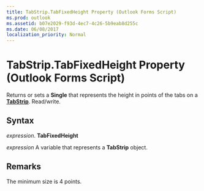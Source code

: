 ```yaml
---
title: TabStrip.TabFixedHeight Property (Outlook Forms Script)
ms.prod: outlook
ms.assetid: b07e2029-f93d-4ec7-4c26-5b9eab8d255c
ms.date: 06/08/2017
localization_priority: Normal
---
```



# TabStrip.TabFixedHeight Property (Outlook Forms Script)

Returns or sets a  **Single** that represents the height in points of the tabs on a **[TabStrip](Outlook.tabstrip.md)**. Read/write.


## Syntax

_expression_. **TabFixedHeight**

_expression_ A variable that represents a  **TabStrip** object.


## Remarks

The minimum size is 4 points.


